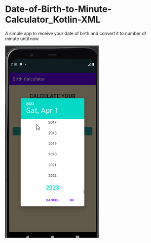 # Date-of-Birth-to-Minute-Calculator_Kotlin-XML
A simple app to receive your date of birth and convert it to number of minute until now <br>

<img src="capture.gif">

<!-- Thanks to Udemy Course of Mr.Panjuta -->
